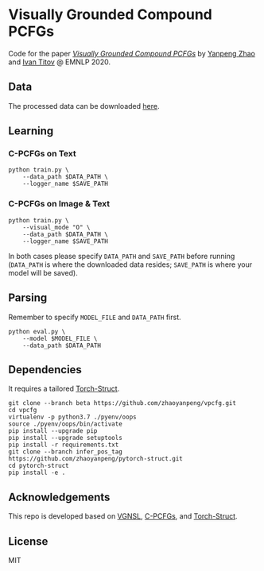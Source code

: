 # Visually Grounded Compound PCFGs
Code for the paper *[Visually Grounded Compound PCFGs](https://arxiv.org/abs/2009.12404)* by [Yanpeng Zhao](https://zhaoyanpeng.cn/) and [Ivan Titov](http://ivan-titov.org/) @ EMNLP 2020.

## Data
The processed data can be downloaded [here](https://drive.google.com/file/d/1_igQa9KD8J5CsvtuYsdDNA0QaNTZ4LXD/view?usp=sharing). 

## Learning 
### C-PCFGs on Text
```shell
python train.py \
    --data_path $DATA_PATH \
    --logger_name $SAVE_PATH
```
### C-PCFGs on Image & Text
```shell
python train.py \
    --visual_mode "O" \
    --data_path $DATA_PATH \
    --logger_name $SAVE_PATH
```
In both cases please specify `DATA_PATH` and `SAVE_PATH` before running (`DATA_PATH` is where the downloaded data resides; `SAVE_PATH` is where your model will be saved).

## Parsing 
Remember to specify `MODEL_FILE` and `DATA_PATH` first.
```shell
python eval.py \
    --model $MODEL_FILE \
    --data_path $DATA_PATH
```

## Dependencies
It requires a tailored [Torch-Struct](https://github.com/zhaoyanpeng/pytorch-struct).
```shell
git clone --branch beta https://github.com/zhaoyanpeng/vpcfg.git
cd vpcfg
virtualenv -p python3.7 ./pyenv/oops
source ./pyenv/oops/bin/activate
pip install --upgrade pip
pip install --upgrade setuptools
pip install -r requirements.txt
git clone --branch infer_pos_tag https://github.com/zhaoyanpeng/pytorch-struct.git
cd pytorch-struct
pip install -e .
```

## Acknowledgements
This repo is developed based on [VGNSL](https://github.com/ExplorerFreda/VGNSL), [C-PCFGs](https://github.com/harvardnlp/compound-pcfg), and [Torch-Struct](https://github.com/harvardnlp/pytorch-struct).

## License
MIT

